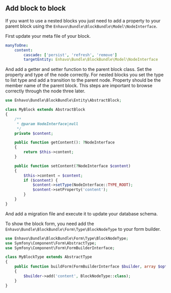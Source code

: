 ##  Add block to block

If you want to use a nested blocks you just need to add a property to
your parent block using the
`Enhavo\Bundle\BlockBundle\Model\NodeInterface`.

First update your meta file of your block.

```yaml
manyToOne:
    content:
        cascade: ['persist', 'refresh', 'remove']
        targetEntity: Enhavo\Bundle\BlockBundle\Model\NodeInterface
```

And add a getter and setter function to the parent block class. Set the
property and type of the node correctly. For nested blocks you set the
type to list type and add a transition to the parent node. Property
should be the member name of the parent block. This steps are important
to browse correctly through the node three later.

```php
use Enhavo\Bundle\BlockBundle\Entity\AbstractBlock;

class MyBlock extends AbstractBlock
{
    /**
     * @param NodeInterface|null
     */
    private $content;

    public function getContent(): ?NodeInterface
    {
        return $this->content;
    }

    public function setContent(?NodeInterface $content)
    {
        $this->content = $content;
        if ($content) {
            $content->setType(NodeInterface::TYPE_ROOT);
            $content->setProperty('content');
        }
    }
}
```

And add a migration file and execute it to update your database schema.

To show the block form, you need add the
`Enhavo\Bundle\BlockBundle\Form\Type\BlockNodeType` to your form
builder.

```php
use Enhavo\Bundle\BlockBundle\Form\Type\BlockNodeType;
use Symfony\Component\Form\AbstractType;
use Symfony\Component\Form\FormBuilderInterface;

class MyBlockType extends AbstractType
{
    public function buildForm(FormBuilderInterface $builder, array $options)
    {
        $builder->add('content', BlockNodeType::class);
    }
}
```
